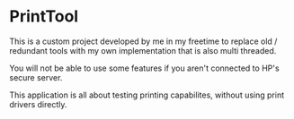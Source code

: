 # PrintTool
This is a custom project developed by me in my freetime to replace old / redundant tools with my own implementation that is also multi threaded.

You will not be able to use some features if you aren't connected to HP's secure server.

This application is all about testing printing capabilites, without using print drivers directly. 
